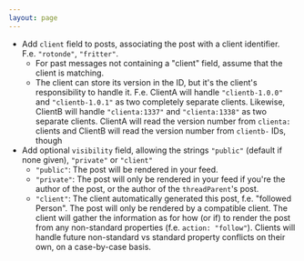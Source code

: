 ```yaml
---
layout: page
---
```


- Add `client` field to posts, associating the post with a client identifier. F.e. `"rotonde"`, `"fritter"`.
  - For past messages not containing a "client" field, assume that the client is matching.
  - The client can store its version in the ID, but it's the client's responsibility to handle it. F.e. ClientA will handle `"clientb-1.0.0"` and `"clientb-1.0.1"` as two completely separate clients. Likewise, ClientB will handle `"clienta:1337"` and `"clienta:1338"` as two separate clients. ClientA will read the version number from `clienta:` clients and ClientB will read the version number from `clientb-` IDs, though
- Add optional `visibility` field, allowing the strings `"public"` (default if none given), `"private"` or `"client"`
  - `"public"`: The post will be rendered in your feed.
  - `"private"`: The post will only be rendered in your feed if you're the author of the post, or the author of the `threadParent`'s post.
  - `"client"`: The client automatically generated this post, f.e. "followed Person". The post will only be rendered by a compatible client. The client will gather the information as for how (or if) to render the post from any non-standard properties (f.e. `action: "follow"`). Clients will handle future non-standard vs standard property conflicts on their own, on a case-by-case basis.